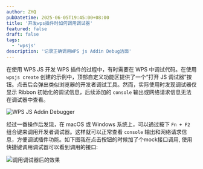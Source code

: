 ```yaml
---
author: ZHQ
pubDatetime: 2025-06-05T19:45:00+08:00
title: '开发wps插件时如何调用调试器'
featured: false
draft: false
tags:
  - 'wpsjs'
description: '记录正确调用WPS js Addin Debug洁面'
---
```


在使用 WPS JS 开发 WPS 插件的过程中，有时需要在 WPS 中调试代码。在使用 `wpsjs create` 创建的示例中，顶部自定义功能区提供了一个“打开 JS 调试器”按钮。点击后会弹出类似浏览器的开发者调试工具。然而，实际使用时发现调试器仅显示 Ribbon 初始化的调试信息，后续添加的 `console` 输出或网络请求信息无法在调试器中查看。

![WPS JS Addin Debugger](https://cdn.jsdelivr.net/gh/marshal-zheng/images-hosting@main/images/w5VfPA.jpg)

经过一番操作后发现，在 macOS 或 Windows 系统上，可以通过按下 `Fn + F2` 组合键来调用开发者调试器。这样就可以正常查看 `console` 输出和网络请求信息，方便调试插件功能。如下图我在点击按钮的时候加了个mock接口调用, 使用快捷键调用调试器可以看到调用的接口:

![调用调试器后的效果](https://cdn.jsdelivr.net/gh/marshal-zheng/images-hosting@main/images/Q7Bfr6.jpg)
